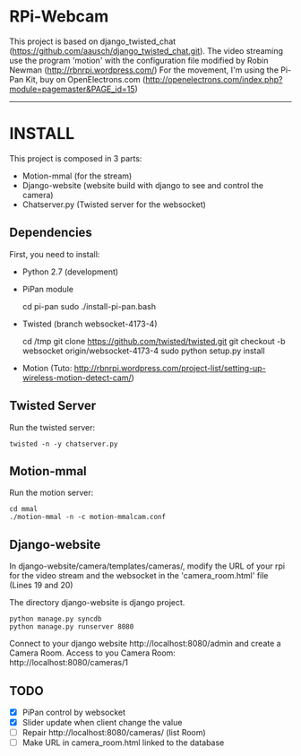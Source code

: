 RPi-Webcam
===========

This project is based on django_twisted_chat (https://github.com/aausch/django_twisted_chat.git).
The video streaming use the program 'motion' with the configuration file modified by Robin Newman (http://rbnrpi.wordpress.com/)
For the movement, I'm using the Pi-Pan Kit, buy on OpenElectrons.com (http://openelectrons.com/index.php?module=pagemaster&PAGE_id=15)

*****

# INSTALL

This project is composed in 3 parts:
- Motion-mmal (for the stream)
- Django-website (website build with django to see and control the camera)
- Chatserver.py (Twisted server for the websocket)

## Dependencies

First, you need to install:
- Python 2.7 (development)
- PiPan module

	cd pi-pan
	sudo ./install-pi-pan.bash

- Twisted (branch websocket-4173-4)

	cd /tmp
	git clone https://github.com/twisted/twisted.git
	git checkout -b websocket origin/websocket-4173-4
	sudo python setup.py install

- Motion (Tuto: http://rbnrpi.wordpress.com/project-list/setting-up-wireless-motion-detect-cam/)

## Twisted Server

Run the twisted server:

	twisted -n -y chatserver.py


## Motion-mmal

Run the motion server:

	cd mmal
	./motion-mmal -n -c motion-mmalcam.conf

## Django-website

In django-website/camera/templates/cameras/, modify the URL of your rpi for the video stream and the websocket in the 'camera_room.html' file
(Lines 19 and 20)

The directory django-website is django project.

	python manage.py syncdb
	python manage.py runserver 8080

Connect to your django website http://localhost:8080/admin and create a Camera Room.
Access to you Camera Room: http://localhost:8080/cameras/1

## TODO

- [x] PiPan control by websocket
- [x] Slider update when client change the value
- [ ] Repair http://localhost:8080/cameras/ (list Room)
- [ ] Make URL in camera_room.html linked to the database
